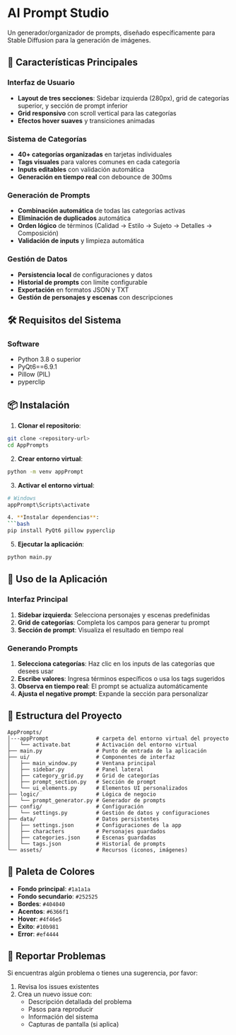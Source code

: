 # AI Prompt Studio

Un generador/organizador de prompts, diseñado específicamente para Stable Diffusion para la generación de imágenes.

## 🎨 Características Principales

### Interfaz de Usuario
- **Layout de tres secciones**: Sidebar izquierda (280px), grid de categorías superior, y sección de prompt inferior
- **Grid responsivo** con scroll vertical para las categorías
- **Efectos hover suaves** y transiciones animadas

### Sistema de Categorías
- **40+ categorías organizadas** en tarjetas individuales
- **Tags visuales** para valores comunes en cada categoría
- **Inputs editables** con validación automática
- **Generación en tiempo real** con debounce de 300ms

### Generación de Prompts
- **Combinación automática** de todas las categorías activas
- **Eliminación de duplicados** automática
- **Orden lógico** de términos (Calidad → Estilo → Sujeto → Detalles → Composición)
- **Validación de inputs** y limpieza automática

### Gestión de Datos
- **Persistencia local** de configuraciones y datos
- **Historial de prompts** con límite configurable
- **Exportación** en formatos JSON y TXT
- **Gestión de personajes y escenas** con descripciones


## 🛠️ Requisitos del Sistema

### Software
- Python 3.8 o superior
- PyQt6==6.9.1
- Pillow (PIL)
- pyperclip


## 📦 Instalación

1. **Clonar el repositorio**:
```bash
git clone <repository-url>
cd AppPrompts
```

2. **Crear entorno virtual**:
```bash
python -m venv appPrompt
```

3. **Activar el entorno virtual**:
```bash
# Windows
appPrompt\Scripts\activate

4. **Instalar dependencias**:
```bash
pip install PyQt6 pillow pyperclip
```

5. **Ejecutar la aplicación**:
```bash
python main.py
```

## 🎯 Uso de la Aplicación

### Interfaz Principal
1. **Sidebar izquierda**: Selecciona personajes y escenas predefinidas
2. **Grid de categorías**: Completa los campos para generar tu prompt
3. **Sección de prompt**: Visualiza el resultado en tiempo real

### Generando Prompts
1. **Selecciona categorías**: Haz clic en los inputs de las categorías que desees usar
2. **Escribe valores**: Ingresa términos específicos o usa los tags sugeridos
3. **Observa en tiempo real**: El prompt se actualiza automáticamente
4. **Ajusta el negative prompt**: Expande la sección para personalizar

## 📁 Estructura del Proyecto

```
AppPrompts/
│---appPrompt               # carpeta del entorno virtual del proyecto
│   └── activate.bat        # Activación del entorno virtual
├── main.py                 # Punto de entrada de la aplicación
├── ui/                     # Componentes de interfaz
│   ├── main_window.py      # Ventana principal
│   ├── sidebar.py          # Panel lateral
│   ├── category_grid.py    # Grid de categorías
│   ├── prompt_section.py   # Sección de prompt
│   └── ui_elements.py      # Elementos UI personalizados
├── logic/                  # Lógica de negocio
│   └── prompt_generator.py # Generador de prompts
├── config/                 # Configuración
│   └── settings.py         # Gestión de datos y configuraciones
├── data/                   # Datos persistentes 
│   ├── settings.json       # Configuraciones de la app
│   ├── characters          # Personajes guardados
│   ├── categories.json     # Escenas guardadas
│   └── tags.json           # Historial de prompts
└── assets/                 # Recursos (iconos, imágenes)
```

## 🎨 Paleta de Colores

- **Fondo principal**: `#1a1a1a`
- **Fondo secundario**: `#252525`
- **Bordes**: `#404040`
- **Acentos**: `#6366f1`
- **Hover**: `#4f46e5`
- **Éxito**: `#10b981`
- **Error**: `#ef4444`


## 🐛 Reportar Problemas

Si encuentras algún problema o tienes una sugerencia, por favor:

1. Revisa los issues existentes
2. Crea un nuevo issue con:
   - Descripción detallada del problema
   - Pasos para reproducir
   - Información del sistema
   - Capturas de pantalla (si aplica)
